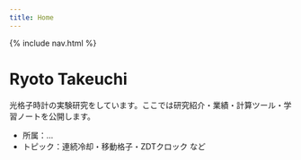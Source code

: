 ```yaml
---
title: Home
---
```


{% include nav.html %}

# Ryoto Takeuchi
光格子時計の実験研究をしています。ここでは研究紹介・業績・計算ツール・学習ノートを公開します。

- 所属：…  
- トピック：連続冷却・移動格子・ZDTクロック など
